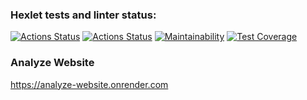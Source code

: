 ### Hexlet tests and linter status:
[![Actions Status](https://github.com/bjrunning/java-project-72/actions/workflows/hexlet-check.yml/badge.svg)](https://github.com/bjrunning/java-project-72/actions)
[![Actions Status](https://github.com/bjrunning/java-project-72/actions/workflows/main.yml/badge.svg)](https://github.com/bjrunning/java-project-72/actions/workflows/main.yml)
[![Maintainability](https://api.codeclimate.com/v1/badges/aefab028338eb2ad623b/maintainability)](https://codeclimate.com/github/bjrunning/java-project-72/maintainability)
[![Test Coverage](https://api.codeclimate.com/v1/badges/aefab028338eb2ad623b/test_coverage)](https://codeclimate.com/github/bjrunning/java-project-72/test_coverage)

### Analyze Website
https://analyze-website.onrender.com
